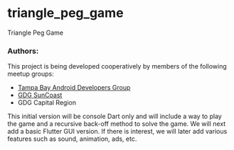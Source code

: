 # triangle_peg_game

Triangle Peg Game

### Authors:
This project is being developed cooperatively by members of the following meetup groups:
* [Tampa Bay Android Developers Group](https://www.meetup.com/Tampa-Bay-Android-Developers-Group/)
* [GDG SunCoast](https://www.meetup.com/GDGSUNCOAST/)
* GDG Capital Region

This initial version will be console Dart only and will include a way to play the game and a 
recursive back-off method to solve the game. We will next add a basic Flutter GUI version. If 
there is interest, we will later add various features such as sound, animation, ads, etc. 

